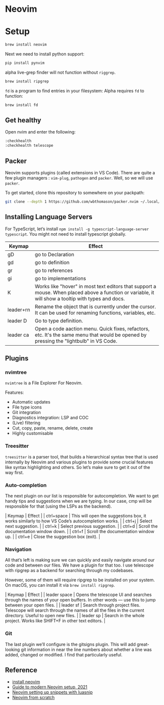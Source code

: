 # Neovim

# Setup

```bash
brew install neovim
```

Next we need to install python support:

```bash
pip install pynvim
```

alpha live-grep finder will not function without `riggrep`.

```bash
brew install ripgrep
```

`fd` is a program to find entries in your filesystem:
Alpha requires `fd` to function:

```bash
brew install fd
```

## Get healthy

Open nvim and enter the following:

```bash
:checkhealth 
:checkhealth telescope
```

## Packer

Neovim supports plugins (called extensions in VS Code). There are quite a few plugin managers : `vim-plug`, `pathogen` and `packer`. Well, so we will use `packer`. 

To get started, clone this repository to somewhere on your packpath:

```bash
git clone --depth 1 https://github.com/wbthomason/packer.nvim ~/.local/share/nvim/site/pack/packer/start/packer.nvim
```

## Installing Language Servers

For TypeScript, let’s install `npm install -g typescript-language-server typescript`. You might not need to install typescript globally.

| Keymap       | Effect                   |
| -            | -                        |
| gD           | go to Declaration        |
| gd           | go to definition         |
| gr           | go to references         |
| gi           | go to implementations    |
| K            | Works like "hover" in most text editors that support a mouse. When placed above a function or variable, it will show a tooltip with types and docs. |
| leader+rn	   | Rename the object that is currently under the cursor. It can be used for renaming functions, variables, etc. |
| leader D     | Go to type definition.
| leader ca    | Open a code aaction menu. Quick fixes, refactors, etc. It's the same menu that would be opened by pressing the "lightbulb" in VS Code. |

## Plugins 

### nvimtree

`nvimtree` is a File Explorer For Neovim. 

Features:
- Automatic updates
- File type icons
- Git integration
- Diagnostics integration: LSP and COC
- (Live) filtering
- Cut, copy, paste, rename, delete, create
- Highly customisable

### Treesitter

`treesitter` is a parser tool, that builds a hierarchical syntax tree that is used internally by Neovim and various plugins to provide some crucial features like syntax highlighting and others. So let’s make sure to get it out of the way first.

### Auto-completion

The next plugin on our list is responsible for autocompletion. We want to get handy tips and suggestions when we are typing. In our case, cmp will be responsible for that (using the LSPs as the backend).

| Keymap       | Effect  |
| ctrl+space   | This will open the suggestions box, it works similarly to how VS Code’s autocompletion works. |
| ctrl+j       | Select next suggestion. |
| ctrl+k       | Select previous suggestion. |
| ctrl+d       | Scroll the documentation window down. |
| ctrl+f       | Scroll the documentation window up. |
| ctrl+e       | Close the suggestion box (exit). |

### Navigation

All that’s left is making sure we can quickly and easily navigate around our code and between our files. We have a plugin for that too. I use telescope with ripgrep as a backend for searching through my codebases.

However, some of them will require ripgrep to be installed on your system. On macOS, you can install it via `brew install ripgrep`.

| Keymap          | Effect |
| leader space    | Opens the telescope UI and searches through the names of your open buffers. In other words — use this to jump between your open files. |
| leader sf       | Search through project files. Telescope will search through the names of all the files in the current directory. Useful to open new files. |
| leader sp       | Search in the whole project. Works like SHIFT+F in other text editors. |

### Git

The last plugin we’ll configure is the gitsigns plugin. This will add great-looking git information in near the line numbers about whether a line was added, changed or modified. I find that particularly useful.

## Reference

- [install neovim](https://github.com/neovim/neovim/wiki/Installing-Neovim#install-from-package)
- [Guide to modern Neovim setup, 2021](https://tkg.codes/guide-to-modern-neovim-setup-2021/)
- [Neovim setting up snippets with luasnip](https://sbulav.github.io/vim/neovim-setting-up-luasnip/)
- [Neovim from scratch](https://github.com/LunarVim/Neovim-from-scratch)